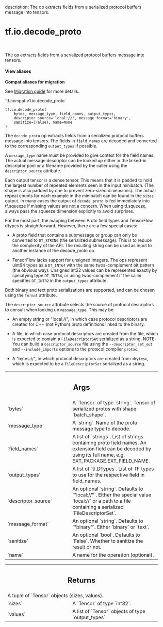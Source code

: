 description: The op extracts fields from a serialized protocol buffers message into tensors.

<div itemscope itemtype="http://developers.google.com/ReferenceObject">
<meta itemprop="name" content="tf.io.decode_proto" />
<meta itemprop="path" content="Stable" />
</div>

# tf.io.decode_proto

<!-- Insert buttons and diff -->

<table class="tfo-notebook-buttons tfo-api nocontent" align="left">

</table>



The op extracts fields from a serialized protocol buffers message into tensors.

<section class="expandable">
  <h4 class="showalways">View aliases</h4>
  <p>
<b>Compat aliases for migration</b>
<p>See
<a href="https://www.tensorflow.org/guide/migrate">Migration guide</a> for
more details.</p>
<p>`tf.compat.v1.io.decode_proto`</p>
</p>
</section>

<pre class="devsite-click-to-copy prettyprint lang-py tfo-signature-link">
<code>tf.io.decode_proto(
    bytes, message_type, field_names, output_types,
    descriptor_source=&#x27;local://&#x27;, message_format=&#x27;binary&#x27;,
    sanitize=(False), name=None
)
</code></pre>



<!-- Placeholder for "Used in" -->

The `decode_proto` op extracts fields from a serialized protocol buffers
message into tensors.  The fields in `field_names` are decoded and converted
to the corresponding `output_types` if possible.

A `message_type` name must be provided to give context for the field names.
The actual message descriptor can be looked up either in the linked-in
descriptor pool or a filename provided by the caller using the
`descriptor_source` attribute.

Each output tensor is a dense tensor. This means that it is padded to hold
the largest number of repeated elements seen in the input minibatch. (The
shape is also padded by one to prevent zero-sized dimensions). The actual
repeat counts for each example in the minibatch can be found in the `sizes`
output. In many cases the output of `decode_proto` is fed immediately into
tf.squeeze if missing values are not a concern. When using tf.squeeze, always
pass the squeeze dimension explicitly to avoid surprises.

For the most part, the mapping between Proto field types and TensorFlow dtypes
is straightforward. However, there are a few special cases:

- A proto field that contains a submessage or group can only be converted
to `DT_STRING` (the serialized submessage). This is to reduce the complexity
of the API. The resulting string can be used as input to another instance of
the decode_proto op.

- TensorFlow lacks support for unsigned integers. The ops represent uint64
types as a `DT_INT64` with the same twos-complement bit pattern (the obvious
way). Unsigned int32 values can be represented exactly by specifying type
`DT_INT64`, or using twos-complement if the caller specifies `DT_INT32` in
the `output_types` attribute.

Both binary and text proto serializations are supported, and can be
chosen using the `format` attribute.

The `descriptor_source` attribute selects the source of protocol
descriptors to consult when looking up `message_type`. This may be:

- An empty string  or "local://", in which case protocol descriptors are
created for C++ (not Python) proto definitions linked to the binary.

- A file, in which case protocol descriptors are created from the file,
which is expected to contain a `FileDescriptorSet` serialized as a string.
NOTE: You can build a `descriptor_source` file using the `--descriptor_set_out`
and `--include_imports` options to the protocol compiler `protoc`.

- A "bytes://<bytes>", in which protocol descriptors are created from `<bytes>`,
which is expected to be a `FileDescriptorSet` serialized as a string.

<!-- Tabular view -->
 <table class="responsive fixed orange">
<colgroup><col width="214px"><col></colgroup>
<tr><th colspan="2"><h2 class="add-link">Args</h2></th></tr>

<tr>
<td>
`bytes`
</td>
<td>
A `Tensor` of type `string`.
Tensor of serialized protos with shape `batch_shape`.
</td>
</tr><tr>
<td>
`message_type`
</td>
<td>
A `string`. Name of the proto message type to decode.
</td>
</tr><tr>
<td>
`field_names`
</td>
<td>
A list of `strings`.
List of strings containing proto field names. An extension field can be decoded
by using its full name, e.g. EXT_PACKAGE.EXT_FIELD_NAME.
</td>
</tr><tr>
<td>
`output_types`
</td>
<td>
A list of `tf.DTypes`.
List of TF types to use for the respective field in field_names.
</td>
</tr><tr>
<td>
`descriptor_source`
</td>
<td>
An optional `string`. Defaults to `"local://"`.
Either the special value `local://` or a path to a file containing
a serialized `FileDescriptorSet`.
</td>
</tr><tr>
<td>
`message_format`
</td>
<td>
An optional `string`. Defaults to `"binary"`.
Either `binary` or `text`.
</td>
</tr><tr>
<td>
`sanitize`
</td>
<td>
An optional `bool`. Defaults to `False`.
Whether to sanitize the result or not.
</td>
</tr><tr>
<td>
`name`
</td>
<td>
A name for the operation (optional).
</td>
</tr>
</table>



<!-- Tabular view -->
 <table class="responsive fixed orange">
<colgroup><col width="214px"><col></colgroup>
<tr><th colspan="2"><h2 class="add-link">Returns</h2></th></tr>
<tr class="alt">
<td colspan="2">
A tuple of `Tensor` objects (sizes, values).
</td>
</tr>
<tr>
<td>
`sizes`
</td>
<td>
A `Tensor` of type `int32`.
</td>
</tr><tr>
<td>
`values`
</td>
<td>
A list of `Tensor` objects of type `output_types`.
</td>
</tr>
</table>

